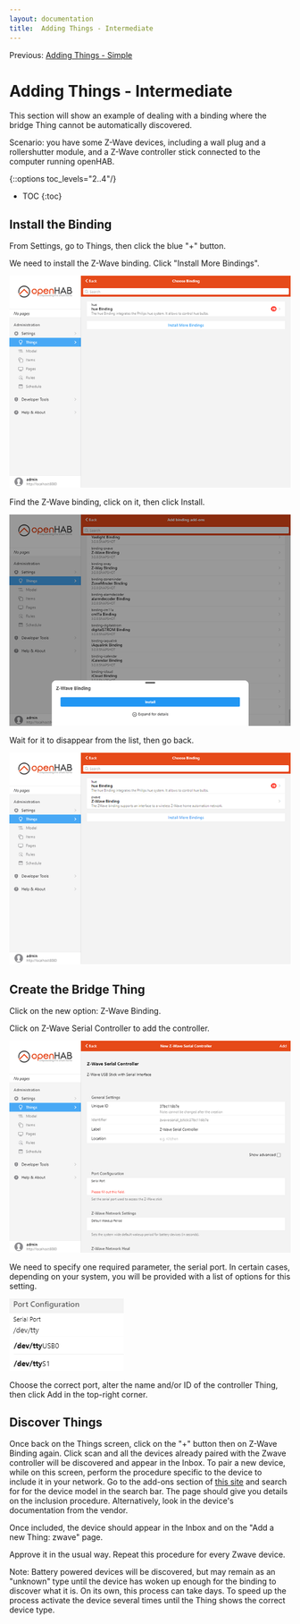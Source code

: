 ```yaml
---
layout: documentation
title:  Adding Things - Intermediate
---
```


Previous: [Adding Things - Simple]({{base}}/tutorial/things_simple.html)

# Adding Things - Intermediate

This section will show an example of dealing with a binding where the bridge Thing cannot be automatically discovered.

Scenario: you have some Z-Wave devices, including a wall plug and a rollershutter module, and a Z-Wave controller stick connected to the computer running openHAB.

{::options toc_levels="2..4"/}

- TOC
{:toc}

## Install the Binding

From Settings, go to Things, then click the blue "+" button.

We need to install the Z-Wave binding.
Click "Install More Bindings".

![install zwave](images/install_zwave.png)

Find the Z-Wave binding, click on it, then click Install.

![installing zwave](images/installing_zwave.png)

Wait for it to disappear from the list, then go back.

![installed zwave](images/installed_zwave.png)

## Create the Bridge Thing

Click on the new option: Z-Wave Binding.

Click on Z-Wave Serial Controller to add the controller.

![add zwave controller](images/zwave_add_controller.png)

We need to specify one required parameter, the serial port.
In certain cases, depending on your system, you will be provided with a list of options for this setting.

![zwave port config](images/zwave_port_config.png)

Choose the correct port, alter the name and/or ID of the controller Thing, then click Add in the top-right corner.

## Discover Things

Once back on the Things screen, click on the "+" button then on Z-Wave Binding again.
Click scan and all the devices already paired with the Zwave controller will be discovered and appear in the Inbox.
To pair a new device, while on this screen, perform the procedure specific to the device to include it in your network.
Go to the add-ons section of [this site]({{base}}/addons/bindings/zwave/doc/things.html#things-supported-by-the-z-wave-binding) and search for for the device model in the search bar.
The page should give you details on the inclusion procedure.
Alternatively, look in the device's documentation from the vendor.

Once included, the device should appear in the Inbox and on the "Add a new Thing: zwave" page.

Approve it in the usual way.
Repeat this procedure for every Zwave device.

Note: Battery powered devices will be discovered, but may remain as an "unknown" type until the device has woken up enough for the binding to discover what it is.
On its own, this process can take days.
To speed up the process activate the device several times until the Thing shows the correct device type.
